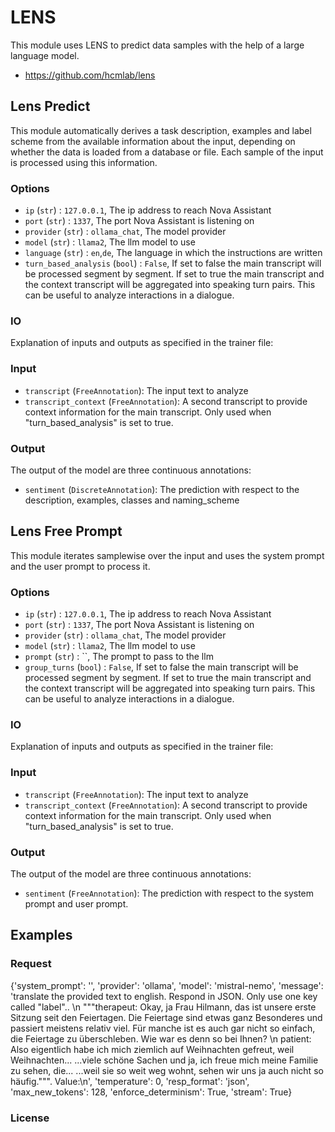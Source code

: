 # LENS

This module uses LENS to predict data samples with the help of a large language model.

* https://github.com/hcmlab/lens

## Lens Predict

This module automatically derives a task description, examples and label scheme from the available information about the input, depending on whether the data is loaded from a database or file. 
Each sample of the input is processed using this information.  

### Options
- `ip` (`str`) : `127.0.0.1`, The ip address to reach Nova Assistant
- `port` (`str`) : `1337`, The port Nova Assistant is listening on
- `provider` (`str`) : `ollama_chat`, The model provider
- `model` (`str`) : `llama2`,  The llm model to use
- `language` (`str`) : `en`,`de`,  The language in which the instructions are written
- `turn_based_analysis` (`bool`) : `False`, If set to false the main transcript will be processed segment by segment. If set to true the main transcript and the context transcript will be aggregated into speaking turn pairs. This can be useful to analyze interactions in a dialogue.  



### IO
Explanation of inputs and outputs as specified in the trainer file:

### Input
- `transcript` (`FreeAnnotation`): The input text to analyze
- `transcript_context` (`FreeAnnotation`): A second transcript to provide context information for the main transcript. Only used when "turn_based_analysis" is set to true.
  
### Output
The output of the model are three continuous annotations:
- `sentiment` (`DiscreteAnnotation`): The prediction with respect to the description, examples, classes and naming_scheme

## Lens Free Prompt

This module iterates samplewise over the input and uses the system prompt and the user prompt to process it.
 
### Options

- `ip` (`str`) : `127.0.0.1`, The ip address to reach Nova Assistant
- `port` (`str`) : `1337`, The port Nova Assistant is listening on
- `provider` (`str`) : `ollama_chat`, The model provider
- `model` (`str`) : `llama2`,  The llm model to use
- `prompt` (`str`) : ``,  The prompt to pass to the llm
- `group_turns` (`bool`) : `False`, If set to false the main transcript will be processed segment by segment. If set to true the main transcript and the context transcript will be aggregated into speaking turn pairs. This can be useful to analyze interactions in a dialogue.  


### IO
Explanation of inputs and outputs as specified in the trainer file:


### Input
- `transcript` (`FreeAnnotation`): The input text to analyze
- `transcript_context` (`FreeAnnotation`): A second transcript to provide context information for the main transcript. Only used when "turn_based_analysis" is set to true.

### Output
The output of the model are three continuous annotations:
- `sentiment` (`FreeAnnotation`): The prediction with respect to the system prompt and user prompt. 

## Examples

### Request


{'system_prompt': '', 'provider': 'ollama', 'model': 'mistral-nemo', 'message': 'translate the provided text to english. Respond in JSON. Only use one key called "label".. \n """therapeut:  Okay, ja Frau Hilmann, das ist unsere erste Sitzung seit den Feiertagen. Die Feiertage sind etwas ganz Besonderes und passiert meistens relativ viel. Für manche ist es auch gar nicht so einfach, die Feiertage zu überschleben. Wie war es denn so bei Ihnen? \n patient:  Also eigentlich habe ich mich ziemlich auf Weihnachten gefreut, weil Weihnachten... ...viele schöne Sachen und ja, ich freue mich meine Familie zu sehen, die... ...weil sie so weit weg wohnt, sehen wir uns ja auch nicht so häufig.""". Value:\n', 'temperature': 0, 'resp_format': 'json', 'max_new_tokens': 128, 'enforce_determinism': True, 'stream': True}
### License
